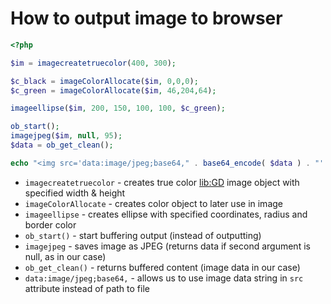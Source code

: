 # How to output image to browser

```php
<?php

$im = imagecreatetruecolor(400, 300);

$c_black = imageColorAllocate($im, 0,0,0);
$c_green = imageColorAllocate($im, 46,204,64);

imageellipse($im, 200, 150, 100, 100, $c_green);

ob_start();
imagejpeg($im, null, 95);
$data = ob_get_clean();

echo "<img src='data:image/jpeg;base64," . base64_encode( $data ) . "' />";
```

- `imagecreatetruecolor` - creates true color [lib:GD](https://onelinerhub.com/php-gd/how-to-install-gd-for-php-on-ubuntu-ubuntuversion) image object with specified width & height
- `imageColorAllocate` - creates color object to later use in image
- `imageellipse` - creates ellipse with specified coordinates, radius and border color
- `ob_start()` - start buffering output (instead of outputting)
- `imagejpeg` - saves image as JPEG (returns data if second argument is null, as in our case)
- `ob_get_clean()` - returns buffered content (image data in our case)
- `data:image/jpeg;base64,` - allows us to use image data string in `src` attribute instead of path to file


